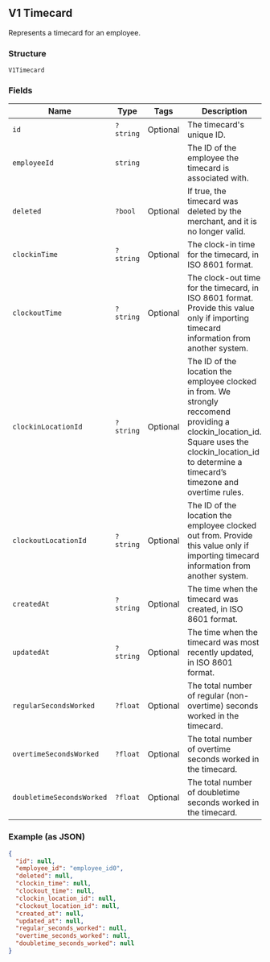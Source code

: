 ## V1 Timecard

Represents a timecard for an employee.

### Structure

`V1Timecard`

### Fields

| Name | Type | Tags | Description |
|  --- | --- | --- | --- |
| `id` | `?string` | Optional | The timecard's unique ID. |
| `employeeId` | `string` |  | The ID of the employee the timecard is associated with. |
| `deleted` | `?bool` | Optional | If true, the timecard was deleted by the merchant, and it is no longer valid. |
| `clockinTime` | `?string` | Optional | The clock-in time for the timecard, in ISO 8601 format. |
| `clockoutTime` | `?string` | Optional | The clock-out time for the timecard, in ISO 8601 format. Provide this value only if importing timecard information from another system. |
| `clockinLocationId` | `?string` | Optional | The ID of the location the employee clocked in from. We strongly reccomend providing a clockin_location_id. Square uses the clockin_location_id to determine a timecard’s timezone and overtime rules. |
| `clockoutLocationId` | `?string` | Optional | The ID of the location the employee clocked out from. Provide this value only if importing timecard information from another system. |
| `createdAt` | `?string` | Optional | The time when the timecard was created, in ISO 8601 format. |
| `updatedAt` | `?string` | Optional | The time when the timecard was most recently updated, in ISO 8601 format. |
| `regularSecondsWorked` | `?float` | Optional | The total number of regular (non-overtime) seconds worked in the timecard. |
| `overtimeSecondsWorked` | `?float` | Optional | The total number of overtime seconds worked in the timecard. |
| `doubletimeSecondsWorked` | `?float` | Optional | The total number of doubletime seconds worked in the timecard. |

### Example (as JSON)

```json
{
  "id": null,
  "employee_id": "employee_id0",
  "deleted": null,
  "clockin_time": null,
  "clockout_time": null,
  "clockin_location_id": null,
  "clockout_location_id": null,
  "created_at": null,
  "updated_at": null,
  "regular_seconds_worked": null,
  "overtime_seconds_worked": null,
  "doubletime_seconds_worked": null
}
```

